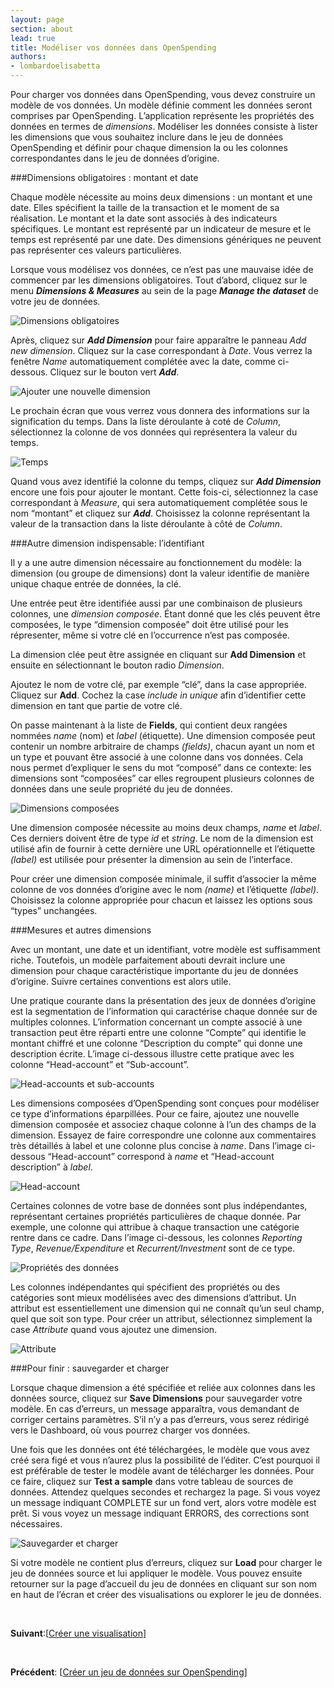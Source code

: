 ```yaml
---
layout: page
section: about
lead: true
title: Modéliser vos données dans OpenSpending
authors:
- lombardoelisabetta
---
```

Pour charger vos données dans OpenSpending, vous devez construire un modèle de vos données. Un modèle définie comment les données seront comprises par OpenSpending. L’application représente les propriétés des données en termes de _dimensions_. Modéliser les données consiste à lister les dimensions que vous souhaitez inclure dans le jeu de données OpenSpending et définir pour chaque dimension la ou les colonnes correspondantes dans le jeu de données d’origine.

###Dimensions obligatoires : montant et date

Chaque modèle nécessite au moins deux dimensions : un montant et une date. Elles spécifient la taille de la transaction et le moment de sa réalisation. Le montant et la date sont associés à des indicateurs spécifiques. Le montant est représenté par un indicateur de mesure et le temps est représenté par une date. Des dimensions génériques ne peuvent pas représenter ces valeurs particulières.

Lorsque vous modélisez vos données, ce n’est pas une mauvaise idée de commencer par les dimensions obligatoires. Tout d’abord, cliquez sur le menu _**Dimensions &amp; Measures**_ au sein de la page _**Manage the dataset**_ de votre jeu de données.

![Dimensions obligatoires](http://blog.openspending.org/files/2013/08/image_5-e1375888673131.png)

Après, cliquez sur _**Add Dimension**_ pour faire apparaître le panneau _Add new dimension_. Cliquez sur la case correspondant à _Date_. Vous verrez la fenêtre _Name_ automatiquement complétée avec la date, comme ci-dessous. Cliquez sur le bouton vert _**Add**_.

![Ajouter une nouvelle dimension](http://blog.openspending.org/files/2013/08/image_6-e1375888703851.png)

Le prochain écran que vous verrez vous donnera des informations sur la signification du temps. Dans la liste déroulante à coté de _Column_, sélectionnez la colonne de vos données qui représentera la valeur du temps.

![Temps](http://blog.openspending.org/files/2013/08/image_7-e1375888730762.png)

Quand vous avez identifié la colonne du temps, cliquez sur _**Add Dimension**_ encore une fois pour ajouter le montant. Cette fois-ci, sélectionnez la case correspondant à _Measure_, qui sera automatiquement complétée sous le nom “montant” et cliquez sur _**Add**_. Choisissez la colonne représentant la valeur de la transaction dans la liste déroulante à côté de _Column_.

###Autre dimension indispensable: l’identifiant

Il y a une autre dimension nécessaire au fonctionnement du modèle: la dimension (ou groupe de dimensions) dont la valeur identifie de manière unique chaque entrée de données, la clé.

Une entrée peut être identifiée aussi par une combinaison de plusieurs colonnes, une _dimension composée_. Étant donné que les clés peuvent être composées, le type “dimension composée” doit être utilisé pour les répresenter, même si votre clé en l’occurrence n’est pas composée.

La dimension clée peut être assignée en cliquant sur **Add Dimension** et ensuite en sélectionnant le bouton radio _Dimension_.

Ajoutez le nom de votre clé, par exemple “clé”, dans la case appropriée. Cliquez sur **Add**. Cochez la case _include in unique_ afin d’identifier cette dimension en tant que partie de votre clé.

On passe maintenant à la liste de **Fields**, qui contient deux rangées nommées _name_ (nom) et _label_ (étiquette). Une dimension composée peut contenir un nombre arbitraire de champs _(fields)_, chacun ayant un nom et un type et pouvant être associé à une colonne dans vos données. Cela nous permet d’expliquer le sens du mot “composé” dans ce contexte: les dimensions sont “composées” car elles regroupent plusieurs colonnes de données dans une seule propriété du jeu de données.

![Dimensions composées](http://blog.openspending.org/files/2013/08/image_8-e1375888755790.png)

Une dimension composée nécessite au moins deux champs, _name_ et _label_. Ces derniers doivent être de type _id_ et _string_. Le nom de la dimension est utilisé afin de fournir à cette dernière une URL opérationnelle et l’étiquette _(label)_ est utilisée pour présenter la dimension au sein de l’interface.

Pour créer une dimension composée minimale, il suffit d’associer la même colonne de vos données d’origine avec le nom _(name)_ et l’étiquette _(label)_. Choisissez la colonne appropriée pour chacun et laissez les options sous “types” unchangées.

###Mesures et autres dimensions

Avec un montant, une date et un identifiant, votre modèle est suffisamment riche. Toutefois, un modèle parfaitement abouti devrait inclure une dimension pour chaque caractéristique importante du jeu de données d’origine. Suivre certaines conventions est alors utile.

Une pratique courante dans la présentation des jeux de données d’origine est la segmentation de l’information qui caractérise chaque donnée sur de multiples colonnes. L’information concernant un compte associé à une transaction peut être réparti entre une colonne “Compte” qui identifie le montant chiffré et une colonne “Description du compte” qui donne une description écrite. L’image ci-dessous illustre cette pratique avec les colonne “Head-account” et “Sub-account”.

![Head-accounts et sub-accounts](http://0.0.0.0:8080/wp-content/uploads/2013/08/image_9.png)

Les dimensions composées d’OpenSpending sont conçues pour modéliser ce type d’informations éparpillées. Pour ce faire, ajoutez une nouvelle dimension composée et associez chaque colonne à l’un des champs de la dimension. Essayez de faire correspondre une colonne aux commentaires très détaillés à label et une colonne plus concise à _name_. Dans l’image ci-dessous “Head-account” correspond à _name_ et “Head-account description” à _label_.

![Head-account](http://blog.openspending.org/files/2013/08/image_10-e1375888789463.png)

Certaines colonnes de votre base de données sont plus indépendantes, représentant certaines propriétés particulières de chaque donnée. Par exemple, une colonne qui attribue à chaque transaction une catégorie rentre dans ce cadre. Dans l’image ci-dessous, les colonnes _Reporting Type_, _Revenue/Expenditure_ et _Recurrent/Investment_ sont de ce type.

![Propriétés des données](http://0.0.0.0:8080/wp-content/uploads/2013/08/image_11.png)

Les colonnes indépendantes qui spécifient des propriétés ou des catégories sont mieux modélisées avec des dimensions d’attribut. Un attribut est essentiellement une dimension qui ne connaît qu’un seul champ, quel que soit son type. Pour créer un attribut, sélectionnez simplement la case _Attribute_ quand vous ajoutez une dimension.

![Attribute](http://blog.openspending.org/files/2013/08/image_12-e1375888823415.png)

###Pour finir : sauvegarder et charger

Lorsque chaque dimension a été spécifiée et reliée aux colonnes dans les données source, cliquez sur **Save Dimensions** pour sauvegarder votre modèle. En cas d’erreurs, un message apparaîtra, vous demandant de corriger certains paramètres. S’il n’y a pas d’erreurs, vous serez rédirigé vers le Dashboard, où vous pourrez charger vos données.

Une fois que les données ont été téléchargées, le modèle que vous avez créé sera figé et vous n’aurez plus la possibilité de l’éditer. C’est pourquoi il est préférable de tester le modèle avant de télécharger les données. Pour ce faire, cliquez sur **Test a sample** dans votre tableau de sources de données. Attendez quelques secondes et rechargez la page. Si vous voyez un message indiquant COMPLETE sur un fond vert, alors votre modèle est prêt. Si vous voyez un message indiquant ERRORS, des corrections sont nécessaires.

![Sauvegarder et charger](http://blog.openspending.org/files/2013/08/image_13-e1375888848457.png)

Si votre modèle ne contient plus d’erreurs, cliquez sur **Load** pour charger le jeu de données source et lui appliquer le modèle. Vous pouvez ensuite retourner sur la page d’accueil du jeu de données en cliquant sur son nom en haut de l’écran et créer des visualisations ou explorer le jeu de données.

&nbsp;

**Suivant**:[<a href="./creer-une-visualisation/">Créer une visualisation</a>]

&nbsp;

**Précédent**: [<a href="./creer-un-jeu-de-donnees-sur-openspending/">Créer un jeu de données sur OpenSpending</a>]
